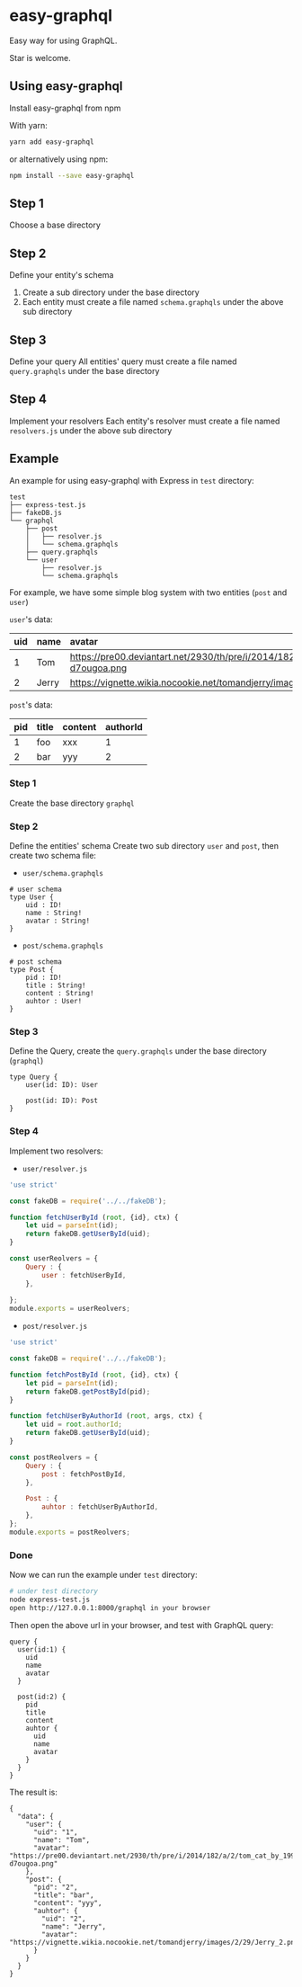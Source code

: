 # easy-graphql

Easy way for using GraphQL.

Star is welcome.

## Using easy-graphql

Install easy-graphql from npm

With yarn:

```sh
yarn add easy-graphql
```

or alternatively using npm:

```sh
npm install --save easy-graphql
```

## Step 1
Choose a base directory

## Step 2
Define your entity's schema
1. Create a sub directory under the base directory
2. Each entity must create a file named `schema.graphqls` under the above sub directory

## Step 3
Define your query
All entities' query must create a file named `query.graphqls` under the base directory

## Step 4
Implement your resolvers
Each entity's resolver must create a file named `resolvers.js` under the above sub directory

## Example

An example for using easy-graphql with Express in `test` directory:

```
test
├── express-test.js
├── fakeDB.js
└── graphql
    ├── post
    │   ├── resolver.js
    │   └── schema.graphqls
    ├── query.graphqls
    └── user
        ├── resolver.js
        └── schema.graphqls
```

For example, we have some simple blog system with two entities (`post` and `user`)

`user`'s data:

| uid | name | avatar |
| :-- | :-- | :-- |
| 1 | Tom | https://pre00.deviantart.net/2930/th/pre/i/2014/182/a/2/tom_cat_by_1997ael-d7ougoa.png |
| 2 | Jerry | https://vignette.wikia.nocookie.net/tomandjerry/images/2/29/Jerry_2.png |

`post`'s data:

| pid | title | content | authorId |
| --- | --- | --- | --- |
| 1 | foo | xxx | 1 |
| 2 | bar | yyy | 2 |

### Step 1

Create the base directory `graphql`

### Step 2

Define the entities' schema
Create two sub directory `user` and `post`, then create two schema file:

- `user/schema.graphqls` 

```
# user schema
type User {
    uid : ID!
    name : String!
    avatar : String!
}
```

- `post/schema.graphqls`

```
# post schema
type Post {
    pid : ID!
    title : String!
    content : String!
    auhtor : User!
}
```


### Step 3

Define the Query, create the `query.graphqls` under the base directory (`graphql`)

```
type Query {
    user(id: ID): User

    post(id: ID): Post
}
```

### Step 4

Implement two resolvers:

- `user/resolver.js`

```javascript
'use strict'

const fakeDB = require('../../fakeDB');

function fetchUserById (root, {id}, ctx) {
    let uid = parseInt(id);
    return fakeDB.getUserById(uid);
}

const userReolvers = {
    Query : {
        user : fetchUserById,
    },
    
};
module.exports = userReolvers;
```

- `post/resolver.js`

```javascript
'use strict'

const fakeDB = require('../../fakeDB');

function fetchPostById (root, {id}, ctx) {
    let pid = parseInt(id);
    return fakeDB.getPostById(pid);
}

function fetchUserByAuthorId (root, args, ctx) {
    let uid = root.authorId;
    return fakeDB.getUserById(uid);
}

const postReolvers = {
    Query : {
        post : fetchPostById,
    },

    Post : {
        auhtor : fetchUserByAuthorId,
    },
};
module.exports = postReolvers;
```

### Done

Now we can run the example under `test` directory:

```sh
# under test directory
node express-test.js
open http://127.0.0.1:8000/graphql in your browser
```

Then open the above url in your browser, and test with GraphQL query:

```
query {
  user(id:1) {
    uid
    name
    avatar
  }
  
  post(id:2) {
    pid
    title
    content
    auhtor {
      uid
      name
      avatar
    }
  }
}
```

The result is:

```
{
  "data": {
    "user": {
      "uid": "1",
      "name": "Tom",
      "avatar": "https://pre00.deviantart.net/2930/th/pre/i/2014/182/a/2/tom_cat_by_1997ael-d7ougoa.png"
    },
    "post": {
      "pid": "2",
      "title": "bar",
      "content": "yyy",
      "auhtor": {
        "uid": "2",
        "name": "Jerry",
        "avatar": "https://vignette.wikia.nocookie.net/tomandjerry/images/2/29/Jerry_2.png"
      }
    }
  }
}
```





